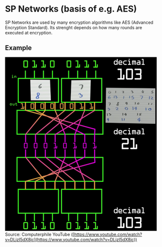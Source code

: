 # SP Networks (basis of e.g. AES)
SP Networks are used by many encryption algorithms like AES (Advanced Encryption Standard). Its strenght depends on how many rounds are executed at encryption.

## Example
![Example Image](example.png)<br>
Source: Computerphile YouTube ([https://www.youtube.com/watch?v=DLjzI5dX8jc](https://www.youtube.com/watch?v=DLjzI5dX8jc))